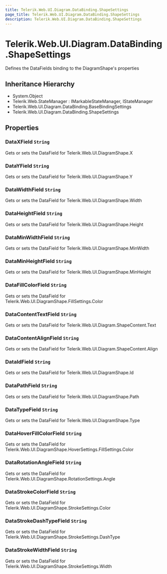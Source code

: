 ```yaml
---
title: Telerik.Web.UI.Diagram.DataBinding.ShapeSettings
page_title: Telerik.Web.UI.Diagram.DataBinding.ShapeSettings
description: Telerik.Web.UI.Diagram.DataBinding.ShapeSettings
---
```


# Telerik.Web.UI.Diagram.DataBinding.ShapeSettings

Defines the DataFields binding to the DiagramShape's properties

## Inheritance Hierarchy

* System.Object
* Telerik.Web.StateManager : IMarkableStateManager, IStateManager
* Telerik.Web.UI.Diagram.DataBinding.BaseBindingSettings
* Telerik.Web.UI.Diagram.DataBinding.ShapeSettings

## Properties

###  DataXField `String`

Gets or sets the DataField for Telerik.Web.UI.DiagramShape.X

###  DataYField `String`

Gets or sets the DataField for Telerik.Web.UI.DiagramShape.Y

###  DataWidthField `String`

Gets or sets the DataField for Telerik.Web.UI.DiagramShape.Width

###  DataHeightField `String`

Gets or sets the DataField for Telerik.Web.UI.DiagramShape.Height

###  DataMinWidthField `String`

Gets or sets the DataField for Telerik.Web.UI.DiagramShape.MinWidth

###  DataMinHeightField `String`

Gets or sets the DataField for Telerik.Web.UI.DiagramShape.MinHeight

###  DataFillColorField `String`

Gets or sets the DataField for Telerik.Web.UI.DiagramShape.FillSettings.Color

###  DataContentTextField `String`

Gets or sets the DataField for Telerik.Web.UI.Diagram.ShapeContent.Text

###  DataContentAlignField `String`

Gets or sets the DataField for Telerik.Web.UI.Diagram.ShapeContent.Align

###  DataIdField `String`

Gets or sets the DataField for Telerik.Web.UI.DiagramShape.Id

###  DataPathField `String`

Gets or sets the DataField for Telerik.Web.UI.DiagramShape.Path

###  DataTypeField `String`

Gets or sets the DataField for Telerik.Web.UI.DiagramShape.Type

###  DataHoverFillColorField `String`

Gets or sets the DataField for Telerik.Web.UI.DiagramShape.HoverSettings.FillSettings.Color

###  DataRotationAngleField `String`

Gets or sets the DataField for Telerik.Web.UI.DiagramShape.RotationSettings.Angle

###  DataStrokeColorField `String`

Gets or sets the DataField for Telerik.Web.UI.DiagramShape.StrokeSettings.Color

###  DataStrokeDashTypeField `String`

Gets or sets the DataField for Telerik.Web.UI.DiagramShape.StrokeSettings.DashType

###  DataStrokeWidthField `String`

Gets or sets the DataField for Telerik.Web.UI.DiagramShape.StrokeSettings.Width

